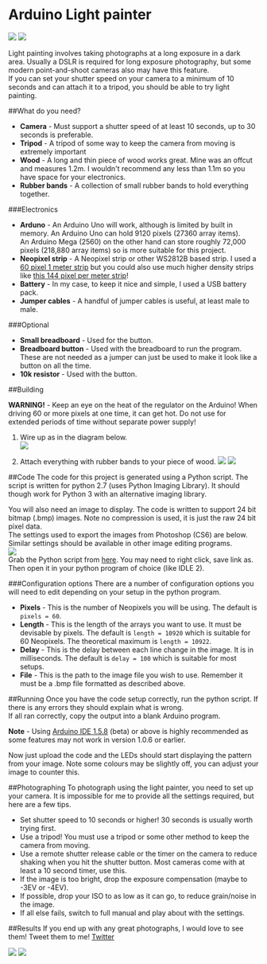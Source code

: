 Arduino Light painter
=============

![](images/pacman.jpg)
![](images/festival-of-light.jpg)

Light painting involves taking photographs at a long exposure in a dark area. Usually a DSLR is required for long exposure photography, but some modern point-and-shoot cameras also may have this feature.   
If you can set your shutter speed on your camera to a minimum of 10 seconds and can attach it to a tripod, you should be able to try light painting.   

##What do you need?
- **Camera** - Must support a shutter speed of at least 10 seconds, up to 30 seconds is preferable.   
- **Tripod** - A tripod of some way to keep the camera from moving is extremely important
- **Wood** - A long and thin piece of wood works great. Mine was an offcut and measures 1.2m. I wouldn't recommend any less than 1.1m so you have space for your electronics.
- **Rubber bands** - A collection of small rubber bands to hold everything together.   

###Electronics   
- **Arduno** - An Arduino Uno will work, although is limited by built in memory. An Arduino Uno can hold  9120 pixels (27360 array items).   
An Arduino Mega (2560) on the other hand can store roughly 72,000 pixels (218,880 array items) so is more suitable for this project.
- **Neopixel strip** - A Neopixel strip or other WS2812B based strip. I used a [60 pixel 1 meter strip](http://www.adafruit.com/products/1461) but you could also use much higher density strips like [this 144 pixel per meter strip](http://www.adafruit.com/products/1461)!
- **Battery** - In my case, to keep it nice and simple, I used a USB battery pack.
- **Jumper cables** - A handful of jumper cables is useful, at least male to male.

###Optional
- **Small breadboard** - Used for the button.
- **Breadboard button** - Used with the breadboard to run the program. These are not needed as a jumper can just be used to make it look like a button on all the time.
- **10k resistor** - Used with the button.


##Building
 
**WARNING!** - Keep an eye on the heat of the regulator on the Arduino!
When driving 60 or more pixels at one time, it can get hot. Do not use for extended periods of time without separate power supply!   
   
1. Wire up as in the diagram below.  
![](images/wiring-1.jpg)

2. Attach everything with rubber bands to your piece of wood.
![](images/building-1.jpg)
![](images/building-2.jpg)

##Code
The code for this project is generated using a Python script. The script is written for python 2.7 (uses Python Imaging Library). It should though work for Python 3 with an alternative imaging library.   
   
You will also need an image to display. The code is written to support 24 bit bitmap (.bmp) images. Note no compression is used, it is just the raw 24 bit pixel data.   
The settings used to export the images from Photoshop (CS6) are below. Similar settings should be available in other image editing programs.     
![](images/photoshop-settings.png)   
Grab the Python script from [here](LightPaintBuild.py). You may need to right click, save link as.   
Then open it in your python program of choice (like IDLE 2).  
   
###Configuration options
There are a number of configuration options you will need to edit depending on your setup in the python program.   
- **Pixels** - This is the number of Neopixels you will be using. The default is ```pixels = 60```.  
- **Length** - This is the length of the arrays you want to use. It must be devisable by pixels. The default is ```length = 10920``` which is suitable for 60 Neopixels. The theoretical maximum is ```length = 10922```.     
- **Delay** - This is the delay between each line change in the image. It is in milliseconds. The default is ```delay = 100``` which is suitable for most setups.
- **File** - This is the path to the image file you wish to use. Remember it must be a .bmp file formatted as described above.   

##Running
Once you have the code setup correctly, run the python script. If there is any errors they should explain what is wrong.   
If all ran correctly, copy the output into a blank Arduino program.   
   
**Note** - Using [Arduino IDE 1.5.8](http://arduino.cc/en/Main/Software) (beta) or above is highly recommended as some features may not work in version 1.0.6 or earlier.   
   
Now just upload the code and the LEDs should start displaying the pattern from your image. Note some colours may be slightly off, you can adjust your image to counter this.   

##Photographing
To photograph using the light painter, you need to set up your camera. It is impossible for me to provide all the settings required, but here are a few tips.
- Set shutter speed to 10 seconds or higher! 30 seconds is usually worth trying first.   
- Use a tripod! You must use a tripod or some other method to keep the camera from moving.   
- Use a remote shutter release cable or the timer on the camera to reduce shaking when you hit the shutter button. Most cameras come with at least a 10 second timer, use this.
- If the image is too bright, drop the exposure compensation (maybe to -3EV or -4EV).
- If possible, drop your ISO to as low as it can go, to reduce grain/noise in the image.   
- If all else fails, switch to full manual and play about with the settings.     

##Results
If you end up with any great photographs, I would love to see them! Tweet them to me! [Twitter](http://twitter.com/gbaman1)

![](images/mario.jpg)
![](images/rainbow.jpg)
